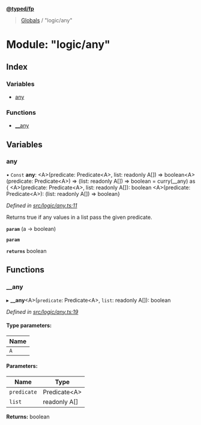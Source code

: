 **[@typed/fp](../README.md)**

> [Globals](../globals.md) / "logic/any"

# Module: "logic/any"

## Index

### Variables

* [any](_logic_any_.md#any)

### Functions

* [\_\_any](_logic_any_.md#__any)

## Variables

### any

• `Const` **any**: \<A>(predicate: Predicate\<A>, list: readonly A[]) => boolean\<A>(predicate: Predicate\<A>) => (list: readonly A[]) => boolean = curry(\_\_any) as { \<A>(predicate: Predicate\<A>, list: readonly A[]): boolean \<A>(predicate: Predicate\<A>): (list: readonly A[]) => boolean}

*Defined in [src/logic/any.ts:11](https://github.com/TylorS/typed-fp/blob/f27ba3e/src/logic/any.ts#L11)*

Returns true if any values in a list pass the given predicate.

**`param`** (a -> boolean)

**`param`** 

**`returns`** boolean

## Functions

### \_\_any

▸ **__any**\<A>(`predicate`: Predicate\<A>, `list`: readonly A[]): boolean

*Defined in [src/logic/any.ts:19](https://github.com/TylorS/typed-fp/blob/f27ba3e/src/logic/any.ts#L19)*

#### Type parameters:

Name |
------ |
`A` |

#### Parameters:

Name | Type |
------ | ------ |
`predicate` | Predicate\<A> |
`list` | readonly A[] |

**Returns:** boolean
